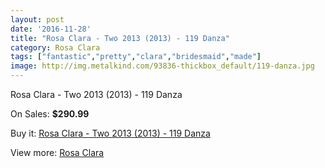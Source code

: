 ```yaml
---
layout: post
date: '2016-11-28'
title: "Rosa Clara - Two 2013 (2013) - 119 Danza"
category: Rosa Clara
tags: ["fantastic","pretty","clara","bridesmaid","made"]
image: http://img.metalkind.com/93836-thickbox_default/119-danza.jpg
---
```

Rosa Clara - Two 2013 (2013) - 119 Danza

On Sales: **$290.99**
<a href="https://www.metalkind.com/en/rosa-clara/9055-119-danza.html"><amp-img layout="responsive" width="600" height="600" src="//img.metalkind.com/93836-thickbox_default/119-danza.jpg" alt="Rosa Clara - Two 2013 (2013) - 119 Danza 0" /></a>
<a href="https://www.metalkind.com/en/rosa-clara/9055-119-danza.html"><amp-img layout="responsive" width="600" height="600" src="//img.metalkind.com/93837-thickbox_default/119-danza.jpg" alt="Rosa Clara - Two 2013 (2013) - 119 Danza 1" /></a>
<a href="https://www.metalkind.com/en/rosa-clara/9055-119-danza.html"><amp-img layout="responsive" width="600" height="600" src="//img.metalkind.com/93838-thickbox_default/119-danza.jpg" alt="Rosa Clara - Two 2013 (2013) - 119 Danza 2" /></a>
<a href="https://www.metalkind.com/en/rosa-clara/9055-119-danza.html"><amp-img layout="responsive" width="600" height="600" src="//img.metalkind.com/93839-thickbox_default/119-danza.jpg" alt="Rosa Clara - Two 2013 (2013) - 119 Danza 3" /></a>
<a href="https://www.metalkind.com/en/rosa-clara/9055-119-danza.html"><amp-img layout="responsive" width="600" height="600" src="//img.metalkind.com/93840-thickbox_default/119-danza.jpg" alt="Rosa Clara - Two 2013 (2013) - 119 Danza 4" /></a>

Buy it: [Rosa Clara - Two 2013 (2013) - 119 Danza](https://www.metalkind.com/en/rosa-clara/9055-119-danza.html "Rosa Clara - Two 2013 (2013) - 119 Danza")

View more: [Rosa Clara](https://www.metalkind.com/en/173-rosa-clara "Rosa Clara")